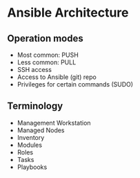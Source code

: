 Ansible Architecture
====================

Operation modes
---------------
* Most common: PUSH
* Less common: PULL
* SSH access
* Access to Ansible (git) repo
* Privileges for certain commands (SUDO)

Terminology
-----------
* Management Workstation
* Managed Nodes
* Inventory
* Modules
* Roles
* Tasks
* Playbooks

